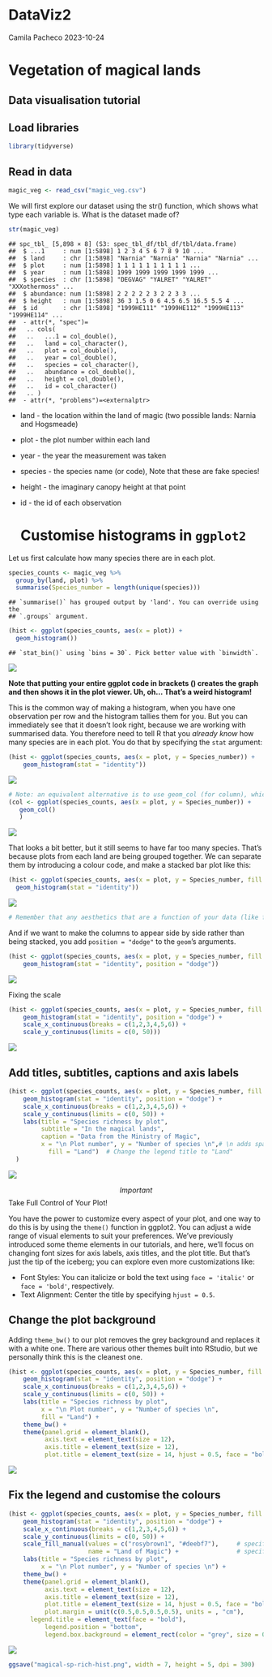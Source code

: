 DataViz2
================
Camila Pacheco
2023-10-24

# Vegetation of magical lands

## Data visualisation tutorial

## Load libraries

``` r
library(tidyverse)
```

## Read in data

``` r
magic_veg <- read_csv("magic_veg.csv")
```

We will first explore our dataset using the str() function, which shows
what type each variable is. What is the dataset made of?

``` r
str(magic_veg)
```

    ## spc_tbl_ [5,898 × 8] (S3: spec_tbl_df/tbl_df/tbl/data.frame)
    ##  $ ...1     : num [1:5898] 1 2 3 4 5 6 7 8 9 10 ...
    ##  $ land     : chr [1:5898] "Narnia" "Narnia" "Narnia" "Narnia" ...
    ##  $ plot     : num [1:5898] 1 1 1 1 1 1 1 1 1 1 ...
    ##  $ year     : num [1:5898] 1999 1999 1999 1999 1999 ...
    ##  $ species  : chr [1:5898] "DEGVAG" "YALRET" "YALRET" "XXXothermoss" ...
    ##  $ abundance: num [1:5898] 2 2 2 2 2 3 2 2 3 3 ...
    ##  $ height   : num [1:5898] 36 3 1.5 0 6 4.5 6.5 16.5 5.5 4 ...
    ##  $ id       : chr [1:5898] "1999HE111" "1999HE112" "1999HE113" "1999HE114" ...
    ##  - attr(*, "spec")=
    ##   .. cols(
    ##   ..   ...1 = col_double(),
    ##   ..   land = col_character(),
    ##   ..   plot = col_double(),
    ##   ..   year = col_double(),
    ##   ..   species = col_character(),
    ##   ..   abundance = col_double(),
    ##   ..   height = col_double(),
    ##   ..   id = col_character()
    ##   .. )
    ##  - attr(*, "problems")=<externalptr>

- land - the location within the land of magic (two possible lands:
  Narnia and Hogsmeade)

- plot - the plot number within each land

- year - the year the measurement was taken

- species - the species name (or code), Note that these are fake
  species!

- height - the imaginary canopy height at that point

- id - the id of each observation

  # Customise histograms in `ggplot2`

Let us first calculate how many species there are in each plot.

``` r
species_counts <- magic_veg %>%
  group_by(land, plot) %>%
  summarise(Species_number = length(unique(species)))
```

    ## `summarise()` has grouped output by 'land'. You can override using the
    ## `.groups` argument.

``` r
(hist <- ggplot(species_counts, aes(x = plot)) +
  geom_histogram())
```

    ## `stat_bin()` using `bins = 30`. Pick better value with `binwidth`.

![](Dataviz_files/figure-gfm/unnamed-chunk-3-1.png)<!-- -->

**Note that putting your entire ggplot code in brackets () creates the
graph and then shows it in the plot viewer. Uh, oh… That’s a weird
histogram!**

This is the common way of making a histogram, when you have one
observation per row and the histogram tallies them for you. But you can
immediately see that it doesn’t look right, because we are working with
summarised data. You therefore need to tell R that you *already
know* how many species are in each plot. You do that by specifying
the `stat` argument:

``` r
(hist <- ggplot(species_counts, aes(x = plot, y = Species_number)) +
    geom_histogram(stat = "identity"))
```

![](Dataviz_files/figure-gfm/unnamed-chunk-4-1.png)<!-- -->

``` r
# Note: an equivalent alternative is to use geom_col (for column), which takes a y value and displays it
(col <- ggplot(species_counts, aes(x = plot, y = Species_number)) +
   geom_col()
   )
```

![](Dataviz_files/figure-gfm/unnamed-chunk-4-2.png)<!-- -->

That looks a bit better, but it still seems to have far too many
species. That’s because plots from each land are being grouped together.
We can separate them by introducing a colour code, and make a stacked
bar plot like this:

``` r
(hist <- ggplot(species_counts, aes(x = plot, y = Species_number, fill = land)) +
  geom_histogram(stat = "identity"))
```

![](Dataviz_files/figure-gfm/unnamed-chunk-5-1.png)<!-- -->

``` r
# Remember that any aesthetics that are a function of your data (like fill here) need to be INSIDE the aes() brackets.
```

And if we want to make the columns to appear side by side rather than
being stacked, you add `position = "dodge"` to the `geom`’s arguments.

``` r
(hist <- ggplot(species_counts, aes(x = plot, y = Species_number, fill = land)) +
    geom_histogram(stat = "identity", position = "dodge"))
```

![](Dataviz_files/figure-gfm/unnamed-chunk-6-1.png)<!-- -->

Fixing the scale

``` r
(hist <- ggplot(species_counts, aes(x = plot, y = Species_number, fill = land)) +
    geom_histogram(stat = "identity", position = "dodge") + 
    scale_x_continuous(breaks = c(1,2,3,4,5,6)) + 
    scale_y_continuous(limits = c(0, 50)))
```

![](Dataviz_files/figure-gfm/unnamed-chunk-7-1.png)<!-- -->

## Add titles, subtitles, captions and axis labels

``` r
(hist <- ggplot(species_counts, aes(x = plot, y = Species_number, fill = land)) +
    geom_histogram(stat = "identity", position = "dodge") +
    scale_x_continuous(breaks = c(1,2,3,4,5,6)) + 
    scale_y_continuous(limits = c(0, 50)) +
    labs(title = "Species richness by plot", 
         subtitle = "In the magical lands",
         caption = "Data from the Ministry of Magic", 
         x = "\n Plot number", y = "Number of species \n",# \n adds space before x and after y axis text
           fill = "Land")  # Change the legend title to "Land"
  )     
```

![](Dataviz_files/figure-gfm/unnamed-chunk-8-1.png)<!-- -->

$$Important$$ Take Full Control of Your Plot!

You have the power to customize every aspect of your plot, and one way
to do this is by using the `theme()` function in ggplot2. You can adjust
a wide range of visual elements to suit your preferences. We’ve
previously introduced some theme elements in our tutorials, and here,
we’ll focus on changing font sizes for axis labels, axis titles, and the
plot title. But that’s just the tip of the iceberg; you can explore even
more customizations like:

- Font Styles: You can italicize or bold the text using
  `face = 'italic'` or `face = 'bold'`, respectively.
- Text Alignment: Center the title by specifying `hjust = 0.5`.

## Change the plot background

Adding `theme_bw()` to our plot removes the grey background and replaces
it with a white one. There are various other themes built into RStudio,
but we personally think this is the cleanest one.

``` r
(hist <- ggplot(species_counts, aes(x = plot, y = Species_number, fill = land)) +
    geom_histogram(stat = "identity", position = "dodge") + 
    scale_x_continuous(breaks = c(1,2,3,4,5,6)) + 
    scale_y_continuous(limits = c(0, 50)) +
    labs(title = "Species richness by plot", 
         x = "\n Plot number", y = "Number of species \n",
         fill = "Land") + 
    theme_bw() +
    theme(panel.grid = element_blank(), 
          axis.text = element_text(size = 12), 
          axis.title = element_text(size = 12), 
          plot.title = element_text(size = 14, hjust = 0.5, face = "bold")))
```

![](Dataviz_files/figure-gfm/unnamed-chunk-9-1.png)<!-- -->

## Fix the legend and customise the colours

``` r
(hist <- ggplot(species_counts, aes(x = plot, y = Species_number, fill = land)) +
    geom_histogram(stat = "identity", position = "dodge") + 
    scale_x_continuous(breaks = c(1,2,3,4,5,6)) + 
    scale_y_continuous(limits = c(0, 50)) +
    scale_fill_manual(values = c("rosybrown1", "#deebf7"),     # specifying the colours
                      name = "Land of Magic") +                # specifying title of legend
    labs(title = "Species richness by plot", 
         x = "\n Plot number", y = "Number of species \n") + 
    theme_bw() +
    theme(panel.grid = element_blank(), 
          axis.text = element_text(size = 12), 
          axis.title = element_text(size = 12), 
          plot.title = element_text(size = 14, hjust = 0.5, face = "bold"), 
          plot.margin = unit(c(0.5,0.5,0.5,0.5), units = , "cm"), 
      legend.title = element_text(face = "bold"),
          legend.position = "bottom", 
          legend.box.background = element_rect(color = "grey", size = 0.3)))
```

![](Dataviz_files/figure-gfm/unnamed-chunk-10-1.png)<!-- -->

``` r
ggsave("magical-sp-rich-hist.png", width = 7, height = 5, dpi = 300)
```

